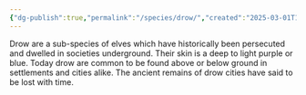 ```yaml
---
{"dg-publish":true,"permalink":"/species/drow/","created":"2025-03-01T13:27:33.461-07:00"}
---
```



Drow are a sub-species of elves which have historically been persecuted and dwelled in societies underground. Their skin is a deep to light purple or blue.
Today drow are common to be found above or below ground in settlements and cities alike. The ancient remains of drow cities have said to be lost with time.